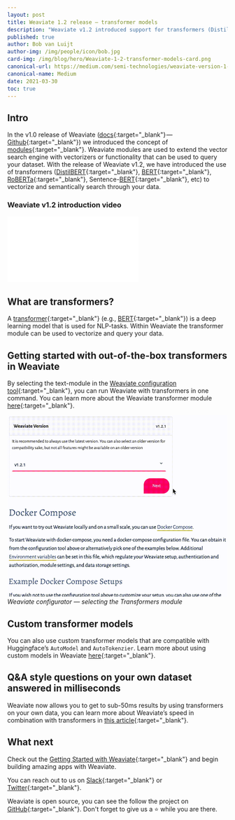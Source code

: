 ```yaml
---
layout: post
title: Weaviate 1.2 release – transformer models
description: "Weaviate v1.2 introduced support for transformers (DistilBERT, BERT, RoBERTa, Sentence-BERT, etc) to vectorize and semantically search through your data"
published: true
author: Bob van Luijt
author-img: /img/people/icon/bob.jpg
card-img: /img/blog/hero/Weaviate-1-2-transformer-models-card.png
canonical-url: https://medium.com/semi-technologies/weaviate-version-1-2-x-now-supports-transformer-models-4a12d858cce3
canonical-name: Medium
date: 2021-03-30
toc: true
---
```


## Intro
In the v1.0 release of Weaviate ([docs](/developers/weaviate/current/){:target="_blank"} — [Github](https://github.com/semi-technologies/weaviate){:target="_blank"}) we introduced the concept of [modules](/developers/weaviate/current/modules/index.html){:target="_blank"}. Weaviate modules are used to extend the vector search engine with vectorizers or functionality that can be used to query your dataset. With the release of Weaviate v1.2, we have introduced the use of transformers ([DistilBERT](https://arxiv.org/abs/1910.01108){:target="_blank"}, [BERT](https://github.com/google-research/bert){:target="_blank"}, [RoBERTa](https://arxiv.org/abs/1907.11692){:target="_blank"}, Sentence-[BERT](https://arxiv.org/abs/1908.10084){:target="_blank"}, etc) to vectorize and semantically search through your data.

### Weaviate v1.2 introduction video

<div class="youtube">
    <iframe src="//www.youtube.com/embed/S4lXPPZvGPQ" frameborder="0" allowfullscreen></iframe>
</div>

## What are transformers?
A [transformer](https://en.wikipedia.org/wiki/Transformer_(machine_learning_model)){:target="_blank"} (e.g., [BERT](https://en.wikipedia.org/wiki/BERT_(language_model)){:target="_blank"}) is a deep learning model that is used for NLP-tasks. Within Weaviate the transformer module can be used to vectorize and query your data.

## Getting started with out-of-the-box transformers in Weaviate
By selecting the text-module in the [Weaviate configuration tool](/developers/weaviate/current/getting-started/installation.html#customize-your-weaviate-setup){:target="_blank"}, you can run Weaviate with transformers in one command. You can learn more about the Weaviate transformer module [here](/developers/weaviate/v1.11.0/retriever-vectorizer-modules/text2vec-transformers.html){:target="_blank"}.

![Weaviate configurator — selecting the Transformers module](/img/blog/weaviate-1.2/configurator-demo.gif)
*Weaviate configurator — selecting the Transformers module*

## Custom transformer models
You can also use custom transformer models that are compatible with Huggingface’s `AutoModel` and `AutoTokenzier`. Learn more about using custom models in Weaviate [here](/developers/weaviate/v1.11.0/retriever-vectorizer-modules/text2vec-transformers.html){:target="_blank"}.

## Q&A style questions on your own dataset answered in milliseconds
Weaviate now allows you to get to sub-50ms results by using transformers on your own data, you can learn more about Weaviate’s speed in combination with transformers in [this article](https://towardsdatascience.com/a-sub-50ms-neural-search-with-distilbert-and-weaviate-4857ae390154){:target="_blank"}.

## What next
Check out the [Getting Started with Weaviate](/developers/weaviate/current/getting-started/quick-start.html){:target="_blank"} and begin building amazing apps with Weaviate.

You can reach out to us on [Slack](https://join.slack.com/t/weaviate/shared_invite/zt-goaoifjr-o8FuVz9b1HLzhlUfyfddhw){:target="_blank"} or [Twitter](https://twitter.com/SeMI_tech){:target="_blank"}.

Weaviate is open source, you can see the follow the project on [GitHub](https://github.com/semi-technologies/weaviate){:target="_blank"}. Don't forget to give us a ⭐️ while you are there.